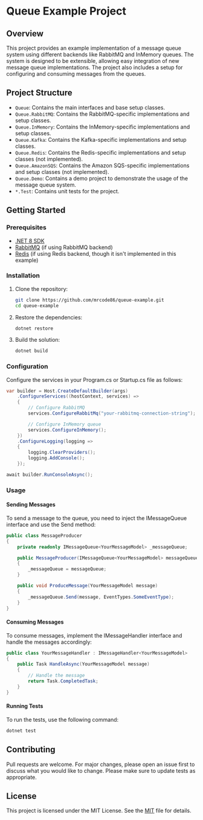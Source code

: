 # Queue Example Project

## Overview

This project provides an example implementation of a message queue system using different backends like RabbitMQ and InMemory queues. The system is designed to be extensible, allowing easy integration of new message queue implementations. The project also includes a setup for configuring and consuming messages from the queues.

## Project Structure

- `Queue`: Contains the main interfaces and base setup classes.
- `Queue.RabbitMQ`: Contains the RabbitMQ-specific implementations and setup classes.
- `Queue.InMemory`: Contains the InMemory-specific implementations and setup classes.
- `Queue.Kafka`: Contains the Kafka-specific implementations and setup classes.
- `Queue.Redis`: Contains the Redis-specific implementations and setup classes (not implemented).
- `Queue.AmazonSQS`: Contains the Amazon SQS-specific implementations and setup classes (not implemented).
- `Queue.Demo`: Contains a demo project to demonstrate the usage of the message queue system.
- `*.Test`: Contains unit tests for the project.

## Getting Started

### Prerequisites

- [.NET 8 SDK](https://dotnet.microsoft.com/download/dotnet/8.0)
- [RabbitMQ](https://www.rabbitmq.com/download.html) (if using RabbitMQ backend)
- [Redis](https://redis.io/download) (if using Redis backend, though it isn't implemented in this example)

### Installation

1. Clone the repository:
   ```bash
   git clone https://github.com/mrcode86/queue-example.git
   cd queue-example
2. Restore the dependencies:
   ```bash
   dotnet restore
   ```
1. Build the solution:
   ```bash
   dotnet build
   ```

### Configuration
Configure the services in your Program.cs or Startup.cs file as follows:

```csharp
var builder = Host.CreateDefaultBuilder(args)
    .ConfigureServices((hostContext, services) =>
    {
        // Configure RabbitMQ
        services.ConfigureRabbitMq("your-rabbitmq-connection-string");

        // Configure InMemory queue
        services.ConfigureInMemory();
    })
    .ConfigureLogging(logging =>
    {
        logging.ClearProviders();
        logging.AddConsole();
    });

await builder.RunConsoleAsync();
```

### Usage

#### Sending Messages
To send a message to the queue, you need to inject the IMessageQueue<T> interface and use the Send method:

```csharp
public class MessageProducer
{
    private readonly IMessageQueue<YourMessageModel> _messageQueue;

    public MessageProducer(IMessageQueue<YourMessageModel> messageQueue)
    {
        _messageQueue = messageQueue;
    }

    public void ProduceMessage(YourMessageModel message)
    {
        _messageQueue.Send(message, EventTypes.SomeEventType);
    }
}
```

#### Consuming Messages
To consume messages, implement the IMessageHandler<T> interface and handle the messages accordingly:

```csharp
public class YourMessageHandler : IMessageHandler<YourMessageModel>
{
    public Task HandleAsync(YourMessageModel message)
    {
        // Handle the message
        return Task.CompletedTask;
    }
}
```

#### Running Tests
To run the tests, use the following command:

```bash
dotnet test
```

## Contributing
Pull requests are welcome. For major changes, please open an issue first to discuss what you would like to change.
Please make sure to update tests as appropriate.

## License
This project is licensed under the MIT License. See the [MIT](https://choosealicense.com/licenses/mit/) file for details.
